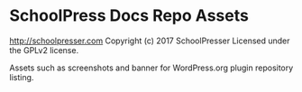 # SchoolPress Docs Repo Assets #
http://schoolpresser.com
Copyright (c) 2017 SchoolPresser
Licensed under the GPLv2 license.

Assets such as screenshots and banner for WordPress.org plugin repository listing.